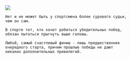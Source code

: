 <!--2020-08-25 0:54:11-->
<img src="/posts/Подборка цитат и афоризмов/im/lev_yashin.jpg">

    Нет и не может быть у спортсмена более сурового судьи, 
    чем он сам.

>
    В спорте тот, кто хочет добиться убедительных побед, 
    обязан пытаться прыгнуть выше головы.

>

    Любой, самый счастливый финиш - лишь предшественник 
    очередного старта, причем прошлые победы не дают 
    никаких дополнительных привилегий.
